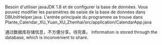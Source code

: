 Besoin d'utiliser javaJDK 1.8 et de configurer la base de données.
Vous pouvez modifier les paramètres de saisie de la base de données dans DBUnitHelper.java.
L'entrée principale du programme se trouve dans Plante_Calendar_XU_Yuan_XU_Zhenhai/src/application/CalendarApp.java


通过数据库存储信息，不方便分享。待完善。
Information is stored through the database, which is inconvenient to share.
